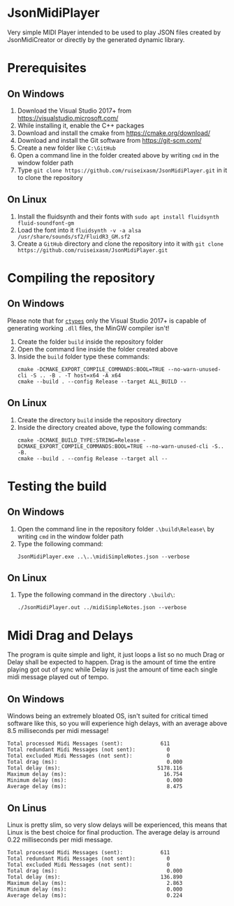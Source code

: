 # JsonMidiPlayer
Very simple MIDI Player intended to be used to play JSON files created by JsonMidiCreator or directly by the generated dynamic library.
# Prerequisites
## On Windows
1. Download the Visual Studio 2017+ from https://visualstudio.microsoft.com/
2. While installing it, enable the C++ packages
3. Download and install the cmake from https://cmake.org/download/
4. Download and install the Git software from https://git-scm.com/
5. Create a new folder like `C:\GitHub`
6. Open a command line in the folder created above by writing `cmd` in the window folder path
7. Type `git clone https://github.com/ruiseixasm/JsonMidiPlayer.git` in it to clone the repository
## On Linux
1. Install the fluidsynth and their fonts with `sudo apt install fluidsynth fluid-soundfont-gm`
2. Load the font into it `fluidsynth -v -a alsa /usr/share/sounds/sf2/FluidR3_GM.sf2`
3. Create a `GitHub` directory and clone the repository into it with `git clone https://github.com/ruiseixasm/JsonMidiPlayer.git`
# Compiling the repository
## On Windows
Please note that for [`ctypes`](https://docs.python.org/3/library/ctypes.html) only the Visual Studio 2017+ is capable of generating working `.dll` files, the MinGW compiler isn't!
1. Create the folder `build` inside the repository folder
2. Open the command line inside the folder created above
3. Inside the `build` folder type these commands:
    ```
    cmake -DCMAKE_EXPORT_COMPILE_COMMANDS:BOOL=TRUE --no-warn-unused-cli -S .. -B . -T host=x64 -A x64
    cmake --build . --config Release --target ALL_BUILD --
    ```
## On Linux
1. Create the directory `build` inside the repository directory
2. Inside the directory created above, type the following commands:
    ```
    cmake -DCMAKE_BUILD_TYPE:STRING=Release -DCMAKE_EXPORT_COMPILE_COMMANDS:BOOL=TRUE --no-warn-unused-cli -S.. -B.
    cmake --build . --config Release --target all --
    ```
# Testing the build
## On Windows
1. Open the command line in the repository folder `.\build\Release\` by writing `cmd` in the window folder path
2. Type the following command:
    ```
    JsonMidiPlayer.exe ..\..\midiSimpleNotes.json --verbose
    ```
## On Linux
1. Type the following command in the directory `.\build\`:
    ```
    ./JsonMidiPlayer.out ../midiSimpleNotes.json --verbose
    ```
# Midi Drag and Delays
The program is quite simple and light, it just loops a list so no much Drag or Delay shall be expected to happen.
Drag is the amount of time the entire playing got out of sync while Delay is just the amount of time each single midi message played out of tempo.
## On Windows
Windows being an extremely bloated OS, isn't suited for critical timed software like this, so you will experience high delays, with an average above 8.5 milliseconds per midi message!
```
Total processed Midi Messages (sent):            611
Total redundant Midi Messages (not sent):          0
Total excluded Midi Messages (not sent):           0
Total drag (ms):                                   0.000
Total delay (ms):                               5178.116
Maximum delay (ms):                               16.754
Minimum delay (ms):                                0.000
Average delay (ms):                                8.475
```
## On Linus
Linux is pretty slim, so very slow delays will be experienced, this means that Linux is the best choice for final production. The average delay is arround 0.22 milliseconds per midi message.
```
Total processed Midi Messages (sent):            611
Total redundant Midi Messages (not sent):          0
Total excluded Midi Messages (not sent):           0
Total drag (ms):                                   0.000
Total delay (ms):                                136.890
Maximum delay (ms):                                2.863
Minimum delay (ms):                                0.000
Average delay (ms):                                0.224
```


